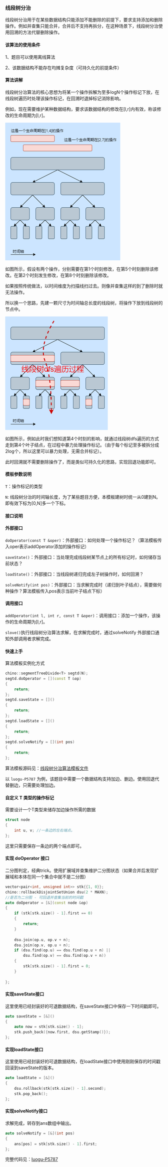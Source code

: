 ### 线段树分治

线段树分治用于在某些数据结构只能添加不能删除的前提下，要求支持添加和删除操作。例如并查集只能合并，合并后不支持再拆分，在这种场景下，线段树分治使用回溯的方法代替删除操作。

#### 该算法的使用条件

1、题目可以使用离线算法

2、该数据结构不能存在均摊复杂度（可持久化的前提条件）

#### 算法讲解

线段树分治算法的核心思想为将某一个操作拆解为至多logN个操作标记下放，在线段树遍历时处理该操作标记，在回溯时退掉标记消除影响。

例如，现在需要维护某种数据结构，要求该数据结构的修改在[l,r]内有效，称该修改的生命周期为[l,r]。

![](./resource/segmentTreeDivide-01.png)

如图所示，假设有两个操作，分别需要在第1个时刻修改，在第5个时刻删除该修改。在第2个时刻发生修改，在第8个时刻删除该修改。

如果按照传统做法，以时间维度为扫描线扫过去。则像并查集这样的到了删除时就无法操作。

所以换一个思路，先建一颗尺寸为时间轴总长度的线段树，将操作下放到线段树的节点中。

![](./resource/segmentTreeDivide-02.png)

如图所示，例如此时我们想知道第4个时刻的影响，就通过线段树dfs遍历的方式走到第4个叶子结点，在过程中暴力处理操作标记。（由于每个标记至多被拆分成2log个，所以这里可以暴力处理，无需合并标记）。

此时回溯就不需要删除操作了，而是类似可持久化的思路，实现回退功能即可。

#### 模板参数说明

`T`：操作标记的类型

`N`: 线段树分治的时间轴长度，为了某些题目方便，本模板建树时统一从0建到N。即有效下标为[0,N]多一个下标。

#### 接口说明

#### 外部接口

`doOperator(const T &oper)`：外部接口：如何处理一个操作标记？（算法模板传入oper表示addOperator添加的操作标记）

`saveState()`：外部接口：当处理完成线段树某节点上的所有标记时，如何储存当前状态？

`loadState()`：外部接口：当线段树递归完成左子树操作时，如何回溯？

`solveNotify(int pos)`：外部接口：当求解完成时（递归到叶子结点），需要做何种操作？算法模板传入pos表示当前叶子结点下标）

#### 调用接口

`addOperator(int l, int r, const T &oper)`：调用接口：添加一个操作，该操作的生命周期为[l,r]。


`slove()`执行线段树分治算法求解，在求解完成时，通过solveNotify 外部接口通知外部调用者求解完成。

#### 快速上手

算法模板实例化方式
```c++
chino::segmentTreeDivide<T> segtd(N);
segtd.doOperator = [](const T &op)
{
    return;
};
segtd.saveState = []()
{
    return;
};
segtd.loadState = []()
{
    return;
};
segtd.solveNotify = [](int pos)
{
    return;
};
```

算法模板源码见：[线段树分治算法模板文件](../../template/dataStructure/segmentTreeDivide.h) 

 以 `luogu-P5787` 为例，该题目中需要一个数据结构支持加边、删边。使用回退代替删边，只需要处理加边。

#### 自定义 T 类型的操作标记


需要设计一个T类型来储存加边操作所需的数据
 
```c++
struct node
{
    int u, v; //一条边的左右端点。
};
```
这里只需要保存一条边的两个端点即可。

#### 实现 doOperator 接口

 二分图判定，经典trick。使用扩展域并查集维护二分图状态（如果合并后发现扩展域和本体在同一个集合中就不是二分图）  

```c++
vector<pair<int, unsigned int>> stk{{1, 0}}; 
chino::rollbackDisjointSetUnion dsu(2 * MAXN);
//是否为二分图 - 可回退并查集当前的时间戳
auto doOperator = [&](const node &op)
{
    if (stk[stk.size() - 1].first == 0)
    {
        return;
    }

    dsu.join(op.u, op.v + n);
    dsu.join(op.v, op.u + n);
    if (dsu.find(op.u) == dsu.find(op.u + n) ||
        dsu.find(op.v) == dsu.find(op.v + n))
    {
        stk[stk.size() - 1].first = 0;
    }

};
```

#### 实现saveState接口

这里使用已经封装好的可退数据结构，在saveState接口中保存一下时间戳即可。

```c++
auto saveState = [&]()
{
    auto now = stk[stk.size() - 1];
    stk.push_back({now.first, dsu.getStamp()});
};
```
#### 实现loadState接口

这里使用已经封装好的可退数据结构，在loadState接口中使用刚刚保存的时间戳回滚到saveState的版本。

```c++
auto loadState = [&]()
{
    dsu.rollback(stk[stk.size() - 1].second);
    stk.pop_back();
};
```
#### 实现solveNotify接口

求解完成，转存到ans数组中输出。

```c++
auto solveNotify = [&](int pos)
{
    ans[pos] = stk[stk.size() - 1].first;
};
```

完整代码见：[luogu-P5787](../../example/segmentTreeDivide/luogu-P5787/main.cpp) 

